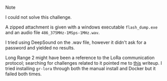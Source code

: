 > [!NOTE]
> I could not solve this challenge.

A zipped attachment is given with a windows executable `flash_dump.exe` and an audio file `486_375MHz-1MSps-1MHz.wav`.

I tried using DeepSound on the .wav file, however it didn't ask for a password and yielded no results.

Long Range 2 might have been a reference to the LoRa communication protocol; searching for challenges related to it pointed me to [this](https://tipi-hack.github.io/2019/05/12/esgi-19-lorawan.html) writeup. I tried installing `gr-lora` through both the manual install and Docker but it failed both times.
